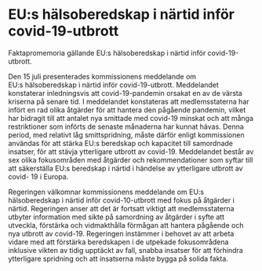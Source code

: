 # EU:s hälsoberedskap i närtid inför covid-19-utbrott

Faktapromemoria gällande EU:s hälsoberedskap i närtid inför
covid\-19\-utbrott.

Den 15 juli presenterades kommissionens meddelande om EU:s hälsoberedskap i närtid inför covid\-19\-utbrott. Meddelandet konstaterar inledningsvis att covid\-19\-pandemin orsakat en av de värsta kriserna på senare tid. I meddelandet konstateras att medlemsstaterna har infört en rad olika åtgärder för att hantera den pågående pandemin, vilket har bidragit till att antalet nya smittade med covid\-19 minskat och att många restriktioner som införts de senaste månaderna har kunnat hävas. Denna period, med relativt låg smittspridning, måste därför enligt kommissionen användas för att stärka EU:s beredskap och kapacitet till samordnade insatser, för att stävja ytterligare utbrott av covid\-19\. Meddelandet består av sex olika fokusområden med åtgärder och rekommendationer som syftar till att säkerställa EU:s beredskap i närtid i händelse av ytterligare utbrott av covid\- 19 i Europa.

Regeringen välkomnar kommissionens meddelande om EU:s hälsoberedskap i närtid inför covid\-10\-utbrott med fokus på åtgärder i närtid. Regeringen anser att det är fortsatt viktigt att medlemsstaterna utbyter information med sikte på samordning av åtgärder i syfte att utveckla, förstärka och vidmakthålla förmågan att hantera pågående och nya utbrott av covid\-19\. Regeringen instämmer i behovet av att arbeta vidare med att förstärka beredskapen i de utpekade fokusområdena inklusive vikten av tidig upptäckt av fall, snabba insatser för att förhindra ytterligare spridning och att insatserna måste bygga på solida fakta.
